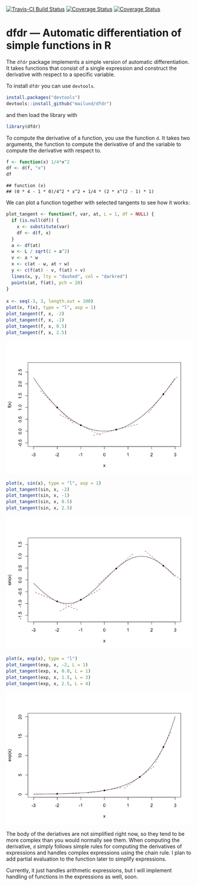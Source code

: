 [![Travis-CI Build Status](https://travis-ci.org/mailund/dfdr.svg?branch=master)](https://travis-ci.org/mailund/dfdr) [![Coverage Status](https://img.shields.io/codecov/c/github/mailund/dfdr/master.svg)](https://codecov.io/github/mailund/dfdr?branch=master) [![Coverage Status](https://coveralls.io/repos/github/mailund/dfdr/badge.svg?branch=master)](https://coveralls.io/github/mailund/dfdr?branch=master)

dfdr — Automatic differentiation of simple functions in R
=========================================================

The `dfdr` package implements a simple version of automatic differentiation. It takes functions that consist of a single expression and construct the derivative with respect to a specific variable.

To install `dfdr` you can use `devtools`.

``` r
install.packages("devtools")
devtools::install_github("mailund/dfdr")
```

and then load the library with

``` r
library(dfdr)
```

To compute the derivative of a function, you use the function `d`. It takes two arguments, the function to compute the derivative of and the variable to compute the derivative with respect to.

``` r
f <- function(x) 1/4*x^2
df <- d(f, "x")
df
```

    ## function (x) 
    ## (0 * 4 - 1 * 0)/4^2 * x^2 + 1/4 * (2 * x^(2 - 1) * 1)

We can plot a function together with selected tangents to see how it works:

``` r
plot_tangent <- function(f, var, at, L = 1, df = NULL) {
  if (is.null(df)) {
    x <- substitute(var)
    df <- d(f, x)
  }
  a <- df(at)
  w <- L / sqrt(1 + a^2)
  v <- a * w
  x <- c(at - w, at + w)
  y <- c(f(at) - v, f(at) + v)
  lines(x, y, lty = "dashed", col = "darkred")
  points(at, f(at), pch = 20)
}

x <- seq(-3, 3, length.out = 100)
plot(x, f(x), type = "l", asp = 1)
plot_tangent(f, x, -2)
plot_tangent(f, x, -1)
plot_tangent(f, x, 0.5)
plot_tangent(f, x, 2.5)
```

![](README_files/figure-markdown_github/unnamed-chunk-3-1.png)

``` r
plot(x, sin(x), type = "l", asp = 1)
plot_tangent(sin, x, -2)
plot_tangent(sin, x, -1)
plot_tangent(sin, x, 0.5)
plot_tangent(sin, x, 2.5)
```

![](README_files/figure-markdown_github/unnamed-chunk-4-1.png)

``` r
plot(x, exp(x), type = "l")
plot_tangent(exp, x, -2, L = 1)
plot_tangent(exp, x, 0.0, L = 1)
plot_tangent(exp, x, 1.5, L = 3)
plot_tangent(exp, x, 2.5, L = 4)
```

![](README_files/figure-markdown_github/unnamed-chunk-5-1.png)

The body of the deriatives are not simplified right now, so they tend to be more complex than you would normally see them. When computing the derivative, `d` simply follows simple rules for computing the derivatives of expressions and handles complex expressions using the chain rule. I plan to add partial evaluation to the function later to simplify expressions.

Currently, it just handles arithmetic expressions, but I will implement handling of functions in the expressions as well, soon.
